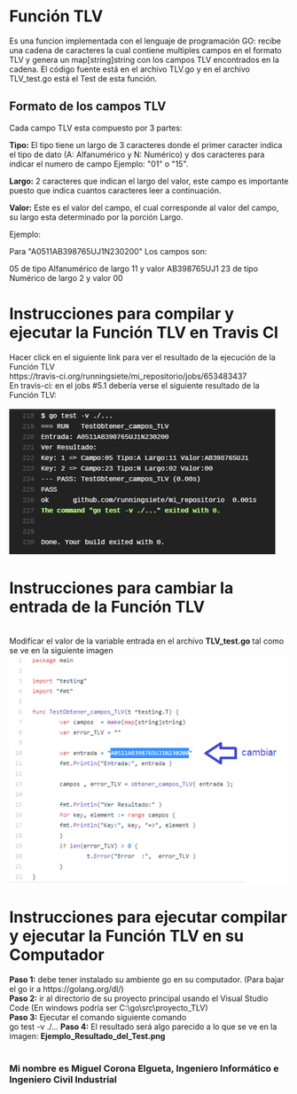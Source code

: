 <h1>Función TLV</h1>
Es una funcion implementada con el lenguaje de programación GO: recibe una cadena de caracteres la cual contiene multiples campos en el formato TLV y genera un map[string]string con los campos TLV encontrados en la cadena. El código fuente está en el archivo TLV.go y en el archivo TLV_test.go está el Test de esta función. 

<br>
<h2>Formato de los campos TLV</h2>
Cada campo TLV esta compuesto por 3 partes:
<br>

<b>Tipo:</b> El tipo tiene un largo de 3 caracteres donde el primer caracter indica el tipo de dato (A: Alfanumérico y N: Numérico) y dos caracteres para indicar el numero de campo Ejemplo: "01" o "15".
<br>

<b>Largo:</b> 2 caracteres que indican el largo del valor, este campo es importante puesto que indica cuantos caracteres leer a continuación.
<br>

<b>Valor:</b> Este es el valor del campo, el cual corresponde al valor del campo, su largo esta determinado por la porción Largo.
<br>

Ejemplo:

Para "A0511AB398765UJ1N230200" Los campos son:

05 de tipo Alfanumérico de largo 11 y valor AB398765UJ1
23 de tipo Numérico de largo 2 y valor 00
<br>

<h1>Instrucciones para compilar y ejecutar la Función TLV en Travis CI</h1>
Hacer click en el siguiente link para ver el resultado de la ejecución de la Función TLV
<br>
https://travis-ci.org/runningsiete/mi_repositorio/jobs/653483437
<br>
En travis-ci: en el jobs #5.1 debería verse el siguiente resultado de la Función TLV: 
<br><br>
<img src="https://github.com/runningsiete/mi_repositorio/blob/master/Ejemplo_Resultado_del_Test.png" alt="Test Ejemplo">


<h1>Instrucciones para cambiar la entrada de la Función TLV</h1>
<br>
Modificar el valor de la variable entrada en el archivo <b>TLV_test.go</b> tal como se ve en la siguiente imagen
<br>
<img src="https://github.com/runningsiete/mi_repositorio/blob/master/Modificar_la_Entrada.png" alt="Cambiar la entrada">

<h1>Instrucciones para ejecutar compilar y ejecutar la Función TLV en su Computador</h1>
<b>Paso 1:</b> debe tener instalado su ambiente go en su computador. (Para bajar el go ir a https://golang.org/dl/)
<br>
<b>Paso 2:</b> ir al directorio de su proyecto principal usando el Visual Studio Code (En windows podría ser C:\go\src\proyecto_TLV)
<br>
<b>Paso 3:</b> Ejecutar el comando siguiente comando
<br>
    go test -v ./...
<b>Paso 4:</b> El resultado será algo parecido a lo que se ve en la imagen: <b>Ejemplo_Resultado_del_Test.png</b>
<br>
<br>
<h3>Mi nombre es Miguel Corona Elgueta, Ingeniero Informático e Ingeniero Civil Industrial</h3>
<br>
